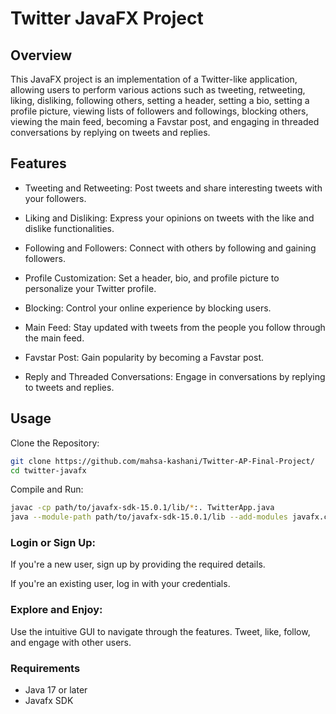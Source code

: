 # Twitter JavaFX Project

## Overview

This JavaFX project is an implementation of a Twitter-like application, allowing users to perform various actions such as tweeting, retweeting, liking, disliking, following others, setting a header, setting a bio, setting a profile picture, viewing lists of followers and followings, blocking others, viewing the main feed, becoming a Favstar post, and engaging in threaded conversations by replying on tweets and replies.

## Features

* Tweeting and Retweeting: Post tweets and share interesting tweets with your followers.

* Liking and Disliking: Express your opinions on tweets with the like and dislike functionalities.

* Following and Followers: Connect with others by following and gaining followers.

* Profile Customization: Set a header, bio, and profile picture to personalize your Twitter profile.

* Blocking: Control your online experience by blocking users.

* Main Feed: Stay updated with tweets from the people you follow through the main feed.

* Favstar Post: Gain popularity by becoming a Favstar post.

* Reply and Threaded Conversations: Engage in conversations by replying to tweets and replies.

## Usage

Clone the Repository:

```bash
git clone https://github.com/mahsa-kashani/Twitter-AP-Final-Project/
cd twitter-javafx
```

Compile and Run:

```bash
javac -cp path/to/javafx-sdk-15.0.1/lib/*:. TwitterApp.java
java --module-path path/to/javafx-sdk-15.0.1/lib --add-modules javafx.controls,javafx.fxml TwitterApp
```

### Login or Sign Up:

If you're a new user, sign up by providing the required details.

If you're an existing user, log in with your credentials.

### Explore and Enjoy:

Use the intuitive GUI to navigate through the features.
Tweet, like, follow, and engage with other users.

### Requirements

- Java 17 or later
- Javafx SDK
